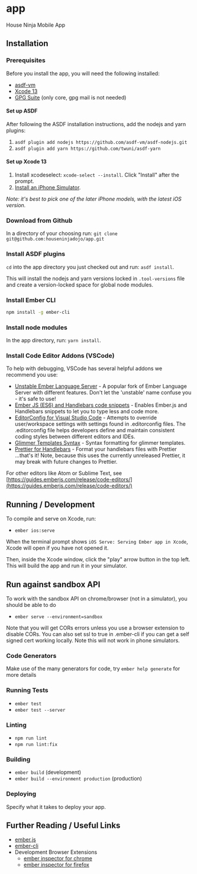 # app

House Ninja Mobile App

## Installation

### Prerequisites

Before you install the app, you will need the following installed:

* [asdf-vm](https://github.com/asdf-vm/asdf)
* [Xcode 13](https://apps.apple.com/us/app/xcode/id497799835)
* [GPG Suite](https://gpgtools.org/) (only core, gpg mail is not needed)

#### Set up ASDF

After following the ASDF installation instructions, add the nodejs and yarn plugins:

1. `asdf plugin add nodejs https://github.com/asdf-vm/asdf-nodejs.git`
2. `asdf plugin add yarn https://github.com/twuni/asdf-yarn`

#### Set up Xcode 13

1. Install xcodeselect: `xcode-select --install`. Click "Install" after the prompt.
2. [Install an iPhone Simulator](https://developer.apple.com/documentation/xcode/running-your-app-in-the-simulator-or-on-a-device).

*Note: it's best to pick one of the later iPhone models, with the latest iOS version.*

### Download from Github

In a directory of your choosing run: `git clone git@github.com:houseninjadojo/app.git`

### Install ASDF plugins

`cd` into the app directory you just checked out and run: `asdf install`.

This will install the nodejs and yarn versions locked in `.tool-versions` file and create a version-locked space for global node modules.

### Install Ember CLI

```sh
npm install -g ember-cli
```

### Install node modules

In the app directory, run: `yarn install`.

### Install Code Editor Addons (VSCode)

To help with debugging, VSCode has several helpful addons we recommend you use:

* [Unstable Ember Language Server](https://marketplace.visualstudio.com/items?itemName=lifeart.vscode-ember-unstable) - A popular fork of Ember Language Server with different features. Don't let the 'unstable' name confuse you - it's safe to use!
* [Ember JS (ES6) and Handlebars code snippets](https://marketplace.visualstudio.com/items?itemName=phanitejakomaravolu.EmberES6Snippets) - Enables Ember.js and Handlebars snippets to let you to type less and code more.
* [EditorConfig for Visual Studio Code](https://marketplace.visualstudio.com/items?itemName=EditorConfig.EditorConfig) - Attempts to override user/workspace settings with settings found in .editorconfig files. The .editorconfig file helps developers define and maintain consistent coding styles between different editors and IDEs.
* [Glimmer Templates Syntax](https://marketplace.visualstudio.com/items?itemName=lifeart.vscode-glimmer-syntax) - Syntax formatting for glimmer templates.
* [Prettier for Handlebars](https://marketplace.visualstudio.com/items?itemName=Alonski.prettier-for-handlebars-vscode) - Format your handlebars files with Prettier ...that's it! Note, because this uses the currently unreleased Prettier, it may break with future changes to Prettier.

For other editors like Atom or Sublime Text, see [https://guides.emberjs.com/release/code-editors/](https://guides.emberjs.com/release/code-editors/)

## Running / Development

To compile and serve on Xcode, run:

* `ember ios:serve`

When the terminal prompt shows `iOS Serve: Serving Ember app in Xcode`, Xcode will open if you have not opened it.

Then, inside the Xcode window, click the "play" arrow button in the top left. This will build the app and run it in your simulator.

## Run against sandbox API

To work with the sandbox API on chrome/browser (not in a simulator), you should be able to do

* `ember serve --environment=sandbox`

Note that you will get CORs errors unless you use a browser extension to disable CORs.
You can also set ssl to true in .ember-cli if you can get a self signed cert
working locally. Note this will not work in phone simulators.

### Code Generators

Make use of the many generators for code, try `ember help generate` for more details

### Running Tests

* `ember test`
* `ember test --server`

### Linting

* `npm run lint`
* `npm run lint:fix`

### Building

* `ember build` (development)
* `ember build --environment production` (production)

### Deploying

Specify what it takes to deploy your app.

## Further Reading / Useful Links

* [ember.js](https://emberjs.com/)
* [ember-cli](https://ember-cli.com/)
* Development Browser Extensions
  * [ember inspector for chrome](https://chrome.google.com/webstore/detail/ember-inspector/bmdblncegkenkacieihfhpjfppoconhi)
  * [ember inspector for firefox](https://addons.mozilla.org/en-US/firefox/addon/ember-inspector/)
